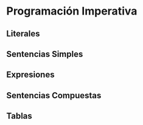 # Programación Imperativa

## Literales
## Sentencias Simples
## Expresiones
## Sentencias Compuestas
## Tablas

